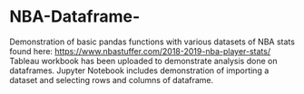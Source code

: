 # NBA-Dataframe-
Demonstration of basic pandas functions with various datasets of 
NBA stats found here: https://www.nbastuffer.com/2018-2019-nba-player-stats/
Tableau workbook has been uploaded to demonstrate analysis done on dataframes.
Jupyter Notebook includes demonstration of importing a dataset and selecting rows and columns of dataframe.
